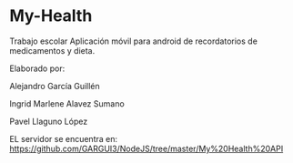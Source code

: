 # My-Health
Trabajo escolar
Aplicación móvil para android de recordatorios de medicamentos y dieta.

Elaborado por: 

Alejandro García Guillén

Ingrid Marlene Alavez Sumano

Pavel Llaguno López

EL servidor se encuentra en:
https://github.com/GARGUI3/NodeJS/tree/master/My%20Health%20API
